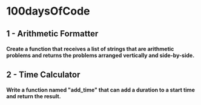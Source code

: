 # 100daysOfCode

## 1 - Arithmetic Formatter

#### Create a function that receives a list of strings that are arithmetic problems and returns the problems arranged vertically and side-by-side.

## 2 - Time Calculator

#### Write a function named "add_time" that can add a duration to a start time and return the result.
